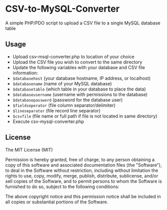# CSV-to-MySQL-Converter
A simple PHP/PDO script to upload a CSV file to a single MySQL database table

## Usage
* Upload csv-msql-converter.php to location of your choice
* Upload the CSV file you wish to convert to the same directory
* Update the following variables with your database and CSV file information:
 * `$databasehost` (your database hostname, IP address, or localhost)
 * `$databasename` (name of your MySQL database)
 * `$databasetable` (which table in your database to place the data)
 * `$databaseusername` (username with permissions to the database)
 * `$databasepassword` (password for the database user)
 * `$fieldseperator` (file column separator/delimiter)
 * `$lineseparator` (file record line separator)
 * `$csvfile` (file name or full path if file is not located in same directory)
* Execute csv-mysql-converter.php

## License

The MIT License (MIT)

Permission is hereby granted, free of charge, to any person obtaining a copy
of this software and associated documentation files (the "Software"), to deal
in the Software without restriction, including without limitation the rights
to use, copy, modify, merge, publish, distribute, sublicense, and/or sell
copies of the Software, and to permit persons to whom the Software is
furnished to do so, subject to the following conditions:

The above copyright notice and this permission notice shall be included in all
copies or substantial portions of the Software.